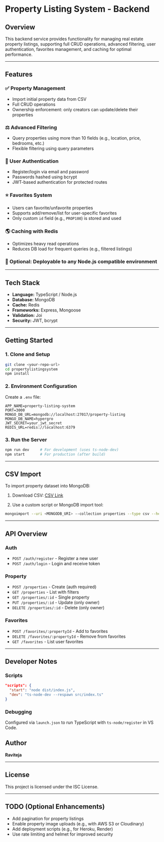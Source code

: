 # Property Listing System - Backend

## Overview

This backend service provides functionality for managing real estate property listings, supporting full CRUD operations, advanced filtering, user authentication, favorites management, and caching for optimal performance.

---

## Features

### ✅ Property Management

* Import initial property data from CSV
* Full CRUD operations
* Ownership enforcement: only creators can update/delete their properties

### ⚖️ Advanced Filtering

* Query properties using more than 10 fields (e.g., location, price, bedrooms, etc.)
* Flexible filtering using query parameters

### 🔑 User Authentication

* Register/login via email and password
* Passwords hashed using bcrypt
* JWT-based authentication for protected routes

### ⭐ Favorites System

* Users can favorite/unfavorite properties
* Supports add/remove/list for user-specific favorites
* Only custom `id` field (e.g., `PROP100`) is stored and used

### 🌎 Caching with Redis

* Optimizes heavy read operations
* Reduces DB load for frequent queries (e.g., filtered listings)

### 🚀 Optional: Deployable to any Node.js compatible environment

---

## Tech Stack

* **Language:** TypeScript / Node.js
* **Database:** MongoDB
* **Cache:** Redis
* **Frameworks:** Express, Mongoose
* **Validation:** Joi
* **Security:** JWT, bcrypt

---

## Getting Started

### 1. Clone and Setup

```bash
git clone <your-repo-url>
cd propertylistingsystem
npm install
```

### 2. Environment Configuration

Create a `.env` file:

```env
APP_NAME=property-listing-system
PORT=3000
MONGO_DB_URL=mongodb://localhost:27017/property-listing
MONGO_DB_NAME=hypergro
JWT_SECRET=your_jwt_secret
REDIS_URL=redis://localhost:6379
```

### 3. Run the Server

```bash
npm run dev     # For development (uses ts-node-dev)
npm start       # For production (after build)
```

---

## CSV Import

To import property dataset into MongoDB:

1. Download CSV:
   [CSV Link](https://cdn2.gro.care/db424fd9fb74_1748258398689.csv)

2. Use a custom script or MongoDB import tool:

```bash
mongoimport --uri <MONGODB_URI> --collection properties --type csv --headerline --file properties.csv
```

---

## API Overview

### Auth

* `POST /auth/register` - Register a new user
* `POST /auth/login` - Login and receive token

### Property

* `POST /properties` - Create (auth required)
* `GET /properties` - List with filters
* `GET /properties/:id` - Single property
* `PUT /properties/:id` - Update (only owner)
* `DELETE /properties/:id` - Delete (only owner)

### Favorites

* `POST /favorites/:propertyId` - Add to favorites
* `DELETE /favorites/:propertyId` - Remove from favorites
* `GET /favorites` - List user favorites

---

## Developer Notes

### Scripts

```json
"scripts": {
  "start": "node dist/index.js",
  "dev": "ts-node-dev --respawn src/index.ts"
}
```

### Debugging

Configured via `launch.json` to run TypeScript with `ts-node/register` in VS Code.



## Author

**Raviteja**

---

## License

This project is licensed under the ISC License.

---

## TODO (Optional Enhancements)

* Add pagination for property listings
* Enable property image uploads (e.g., with AWS S3 or Cloudinary)
* Add deployment scripts (e.g., for Heroku, Render)
* Use rate limiting and helmet for improved security
